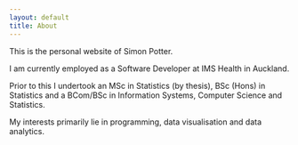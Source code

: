 ```yaml
---
layout: default
title: About
---
```


This is the personal website of Simon Potter.

I am currently employed as a Software Developer at IMS Health in Auckland.

Prior to this I undertook an MSc in Statistics (by thesis), BSc
(Hons) in Statistics and a BCom/BSc in Information Systems, Computer
Science and Statistics.

My interests primarily lie in programming, data visualisation and data
analytics.
